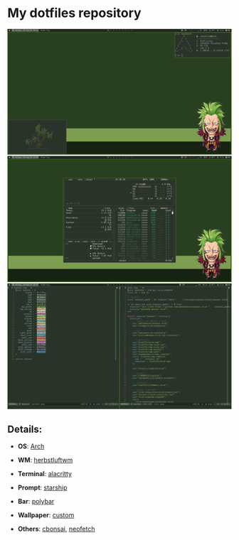 # My dotfiles repository

![home1](img/home1.png)
![home2](img/home2.png)
![home3](img/home3.png)

## Details:
+ **OS**: [Arch](https://archlinux.org/)

+ **WM**: [herbstluftwm](https://herbstluftwm.org/)

+ **Terminal**: [alacritty](https://alacritty.org/)

+ **Prompt**: [starship](https://starship.rs/)

+ **Bar**: [polybar](https://polybar.github.io/)

+ **Wallpaper**: [custom](https://cocatrip.xyz/img/wallpaper.png)

+ **Others**: [cbonsai](https://gitlab.com/jallbrit/cbonsai), [neofetch](https://github.com/dylanaraps/neofetch)
